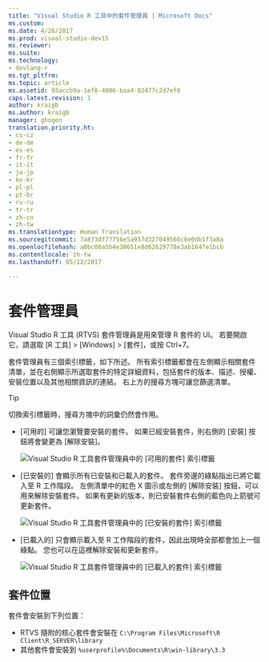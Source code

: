 ```yaml
---
title: "Visual Studio R 工具中的套件管理員 | Microsoft Docs"
ms.custom: 
ms.date: 4/26/2017
ms.prod: visual-studio-dev15
ms.reviewer: 
ms.suite: 
ms.technology:
- devlang-r
ms.tgt_pltfrm: 
ms.topic: article
ms.assetid: 93accb9a-1ef8-4806-baa4-02477c2d7ef0
caps.latest.revision: 1
author: kraigb
ms.author: kraigb
manager: ghogen
translation.priority.ht:
- cs-cz
- de-de
- es-es
- fr-fr
- it-it
- ja-jp
- ko-kr
- pl-pl
- pt-br
- ru-ru
- tr-tr
- zh-cn
- zh-tw
ms.translationtype: Human Translation
ms.sourcegitcommit: 7a873df77756e5a957d327049566c8e0db1f3a8a
ms.openlocfilehash: a0bc08a5b4e38651e8d62629778e3ab1647e1bcb
ms.contentlocale: zh-tw
ms.lasthandoff: 05/12/2017

---
```



# <a name="package-manager"></a>套件管理員

Visual Studio R 工具 (RTVS) 套件管理員是用來管理 R 套件的 UI。 若要開啟它，請選取 [R 工具] > [Windows] > [套件]，或按 Ctrl+7。

套件管理員有三個索引標籤，如下所述。 所有索引標籤都會在左側顯示相關套件清單，並在右側顯示所選取套件的特定詳細資料，包括套件的版本、描述、授權、安裝位置以及其他相關資訊的連結。 右上方的搜尋方塊可讓您篩選清單。

> [!Tip]
> 切換索引標籤時，搜尋方塊中的詞彙仍然會作用。

- [可用的] 可讓您瀏覽要安裝的套件。 如果已經安裝套件，則右側的 [安裝] 按鈕將會變更為 [解除安裝]。

    ![Visual Studio R 工具套件管理員中的 [可用的套件] 索引標籤](media/package-manager-available.png)

- [已安裝的] 會顯示所有已安裝和已載入的套件。 套件旁邊的綠點指出已將它載入至 R 工作階段。 左側清單中的紅色 X 圖示或左側的 [解除安裝] 按鈕，可以用來解除安裝套件。 如果有更新的版本，則已安裝套件右側的藍色向上箭號可更新套件。

    ![Visual Studio R 工具套件管理員中的 [已安裝的套件] 索引標籤](media/package-manager-installed.png)

- [已載入的] 只會顯示載入至 R 工作階段的套件，因此出現時全部都會加上一個綠點。 您也可以在這裡解除安裝和更新套件。

    ![Visual Studio R 工具套件管理員中的 [已載入的套件] 索引標籤](media/package-manager-loaded.png)

## <a name="package-locations"></a>套件位置

套件會安裝到下列位置：

- RTVS 隨附的核心套件會安裝在 `C:\Program Files\Microsoft\R Client\R_SERVER\library`
- 其他套件會安裝到 `%userprofile%\Documents\R\win-library\3.3`

